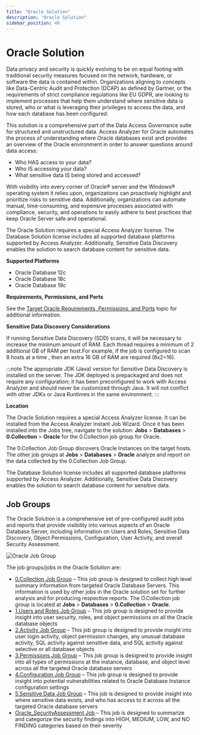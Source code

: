 ```yaml
---
title: "Oracle Solution"
description: "Oracle Solution"
sidebar_position: 40
---
```


# Oracle Solution

Data privacy and security is quickly evolving to be on equal footing with traditional security
measures focused on the network, hardware, or software the data is contained within. Organizations
aligning to concepts like Data-Centric Audit and Protection (DCAP) as defined by Gartner, or the
requirements of strict compliance regulations like EU GDPR, are looking to implement processes that
help them understand where sensitive data is stored, who or what is leveraging their privileges to
access the data, and how each database has been configured.

This solution is a comprehensive part of the Data Access Governance suite for structured and
unstructured data. Access Analyzer for Oracle automates the process of understanding where Oracle
databases exist and provides an overview of the Oracle environment in order to answer questions
around data access:

- Who HAS access to your data?
- Who IS accessing your data?
- What sensitive data IS being stored and accessed?

With visibility into every corner of Oracle® server and the Windows® operating system it relies
upon, organizations can proactively highlight and prioritize risks to sensitive data. Additionally,
organizations can automate manual, time-consuming, and expensive processes associated with
compliance, security, and operations to easily adhere to best practices that keep Oracle Server safe
and operational.

The Oracle Solution requires a special Access Analyzer license. The Database Solution license
includes all supported database platforms supported by Access Analyzer. Additionally, Sensitive Data
Discovery enables the solution to search database content for sensitive data.

**Supported Platforms**

- Oracle Database 12c
- Oracle Database 18c
- Oracle Database 19c

**Requirements, Permissions, and Ports**

See the
[Target Oracle Requirements, Permissions, and Ports](/docs/accessanalyzer/12.0/requirements/databases/oracle/oracle.md)
topic for additional information.

**Sensitive Data Discovery Considerations**

If running Sensitive Data Discovery (SDD) scans, it will be necessary to increase the minimum amount
of RAM. Each thread requires a minimum of 2 additional GB of RAM per host.For example, if the job is
configured to scan 8 hosts at a time , then an extra 16 GB of RAM are required (8x2=16).

:::note
The appropriate JDK (Java) version for Sensitive Data Discovery is installed on the
server. The JDK deployed is prepackaged and does not require any configuration; it has been
preconfigured to work with Access Analyzer and should never be customized through Java. It will not
conflict with other JDKs or Java Runtimes in the same environment.
:::


**Location**

The Oracle Solution requires a special Access Analyzer license. It can be installed from the Access
Analyzer Instant Job Wizard. Once it has been installed into the Jobs tree, navigate to the
solution: **Jobs** > **Databases** > **0.Collection** > **Oracle** for the 0.Collection job group
for Oracle.

The 0.Collection Job Group discovers Oracle Instances on the target hosts. The other job groups at
**Jobs** > **Databases** > **Oracle** analyze and report on the data collected by the 0.Collection
Job Group.

The Database Solution license includes all supported database platforms supported by Access
Analyzer. Additionally, Sensitive Data Discovery enables the solution to search database content for
sensitive data.

## Job Groups

The Oracle Solution is a comprehensive set of pre-configured audit jobs and reports that provide
visibility into various aspects of an Oracle Database Server, including information on Users and
Roles, Sensitive Data Discovery, Object Permissions, Configuration, User Activity, and overall
Security Assessment.

![Oracle Job Group](/img/product_docs/accessanalyzer/12.0/solutions/databases/oracle/oraclejobgroup.webp)

The job groups/jobs in the Oracle Solution are:

- [0.Collection Job Group](/docs/accessanalyzer/12.0/solutions/databases/oracle/collection/overview.md) – This job group is designed to collect high
  level summary information from targeted Oracle Database Servers. This information is used by other
  jobs in the Oracle solution set for further analysis and for producing respective reports. The
  O.Collection job group is located at **Jobs** > **Databases** > **0.Collection** > **Oracle**.
- [1.Users and Roles Job Group](/docs/accessanalyzer/12.0/solutions/databases/oracle/usersroles/overview.md) – This job group is designed to provide
  insight into user security, roles, and object permissions on all the Oracle database objects
- [2.Activity Job Group](/docs/accessanalyzer/12.0/solutions/databases/oracle/activity/overview.md) – This job group is designed to provide insight into
  user login activity, object permission changes, any unusual database activity, SQL activity
  against sensitive data, and SQL activity against selective or all database objects
- [3.Permissions Job Group](/docs/accessanalyzer/12.0/solutions/databases/oracle/permissions/overview.md) – This job group is designed to provide insight
  into all types of permissions at the instance, database, and object level across all the targeted
  Oracle database servers
- [4.Configuration Job Group](/docs/accessanalyzer/12.0/solutions/databases/oracle/configuration/overview.md) – This job group is designed to provide
  insight into potential vulnerabilities related to Oracle Database Instance configuration settings
- [5.Sensitive Data Job Group](/docs/accessanalyzer/12.0/solutions/databases/oracle/sensitivedata/overview.md) – This job is designed to provide insight
  into where sensitive data exists, and who has access to it across all the targeted Oracle database
  servers
- [Oracle_SecurityAssessment Job](/docs/accessanalyzer/12.0/solutions/databases/oracle/oracle_securityassessment.md) – This job is designed to summarize
  and categorize the security findings into HIGH, MEDIUM, LOW, and NO FINDING categories based on
  their severity
